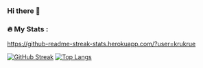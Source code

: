 ### Hi there 👋

### :fire: My Stats :
https://github-readme-streak-stats.herokuapp.com/?user=krukrue

[![GitHub Streak](http://github-readme-streak-stats.herokuapp.com?user=krukrue&theme=dark&background=000000)](https://git.io/streak-stats)
[![Top Langs](https://github-readme-stats.vercel.app/api/top-langs/?username=krukrue)](https://github.com/anuraghazra/github-readme-stats)
